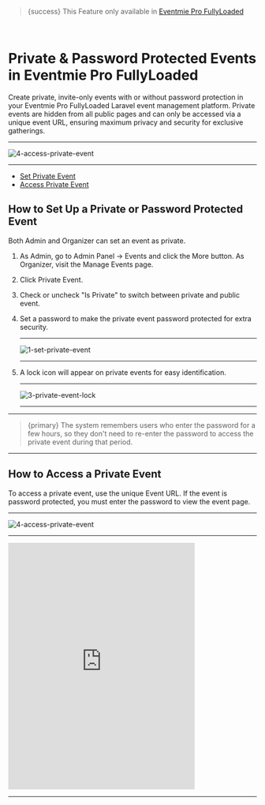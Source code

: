 <!--
Meta Description: Learn how to create private and password protected events in Eventmie Pro FullyLoaded. Step-by-step guide for setting up hidden, invite-only events with secure access and privacy controls in your Laravel event management platform.
Meta Keywords: private event, password protected event, Eventmie Pro FullyLoaded, Laravel private event, hidden event, invite-only, secure event, event privacy, event URL, Classiebit
-->
> {success} This Feature only available in [Eventmie Pro FullyLoaded](https://classiebit.com/eventmie-pro-fullyloaded)

<br>

# Private & Password Protected Events in Eventmie Pro FullyLoaded

Create private, invite-only events with or without password protection in your Eventmie Pro FullyLoaded Laravel event management platform. Private events are hidden from all public pages and can only be accessed via a unique event URL, ensuring maximum privacy and security for exclusive gatherings.

---

![4-access-private-event](/images/v2/EventmieProFullyLoadedV2.0/17.4-access-private-event.webp "4-access-private-event")

---

-   [Set Private Event](#Set-Private-Event)
-   [Access Private Event](#Access-Private-Event)

<a name="Set-Private-Event"></a>

## How to Set Up a Private or Password Protected Event

Both Admin and Organizer can set an event as private.

1. As Admin, go to Admin Panel -> Events and click the More button. As Organizer, visit the Manage Events page.
2. Click Private Event.
3. Check or uncheck "Is Private" to switch between private and public event.
4. Set a password to make the private event password protected for extra security.

    ***

    ![1-set-private-event](/images/v2/EventmieProFullyLoadedV2.0/15.1-set-private-event.webp "1-set-private-event")

    ***

5. A lock icon will appear on private events for easy identification.

    ***

    ![3-private-event-lock](/images/v2/EventmieProFullyLoadedV2.0/17.3-private-event-lock.webp "3-private-event-lock")

    ***

---

> {primary} The system remembers users who enter the password for a few hours, so they don't need to re-enter the password to access the private event during that period.

---

<a name="Access-Private-Event"></a>

## How to Access a Private Event

To access a private event, use the unique Event URL. If the event is password protected, you must enter the password to view the event page.

---

![4-access-private-event](/images/v2/EventmieProFullyLoadedV2.0/17.4-access-private-event.webp "4-access-private-event")

---

<iframe width="75%" height="500" src="https://www.youtube.com/embed/-ut2jr_Iwo4?si=nSJ8ojoksfnRDvE1" title="YouTube video player" frameborder="0" allow="accelerometer; autoplay; clipboard-write; encrypted-media; gyroscope; picture-in-picture; web-share" allowfullscreen></iframe>

---